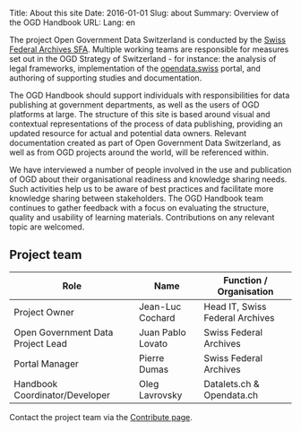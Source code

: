 Title: About this site
Date: 2016-01-01
Slug: about
Summary: Overview of the OGD Handbook
URL:
Lang: en


The project Open Government Data Switzerland is conducted by the [Swiss Federal Archives SFA](http://www.bar.admin.ch/themen/01648/01968/index.html?lang=en). Multiple working teams are responsible for measures set out in the OGD Strategy of Switzerland - for instance: the analysis of legal frameworks, implementation of the [opendata.swiss](http://opendata.swiss) portal, and authoring of supporting studies and documentation.

The OGD Handbook should support individuals with responsibilities for data publishing at government departments, as well as the users of OGD platforms at large. The structure of this site is based around visual and contextual representations of the process of data publishing, providing an updated resource for actual and potential data owners. Relevant documentation created as part of Open Government Data Switzerland, as well as from OGD projects around the world, will be referenced within.

We have interviewed a number of people involved in the use and publication of OGD about their organisational readiness and knowledge sharing needs. Such activities help us to be aware of best practices and facilitate more knowledge sharing between stakeholders. The OGD Handbook team continues to gather feedback with a focus on evaluating the structure, quality and usability of learning materials. Contributions on any relevant topic are welcomed.

## Project team

| Role                              | Name              | Function / Organisation         |
|-----------------------------------|-------------------|---------------------------------|
| Project Owner                     | Jean-Luc Cochard  | Head IT, Swiss Federal Archives |
| Open Government Data Project Lead | Juan Pablo Lovato | Swiss Federal Archives          |
| Portal Manager                    | Pierre Dumas      | Swiss Federal Archives          |
| Handbook Coordinator/Developer    | Oleg Lavrovsky    | Datalets.ch & Opendata.ch       |

Contact the project team via the [Contribute page](/en/pages/contribute).
